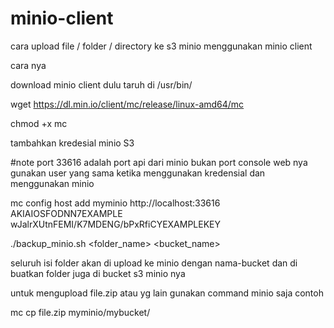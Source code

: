 # minio-client

cara upload file / folder / directory ke s3 minio menggunakan minio client 

cara nya 

download minio client dulu taruh di /usr/bin/

wget https://dl.min.io/client/mc/release/linux-amd64/mc

chmod +x mc

tambahkan kredesial minio S3 

#note port 33616 adalah port api dari minio bukan port console web nya gunakan user yang sama ketika menggunakan kredensial dan menggunakan minio

mc config host add myminio http://localhost:33616 AKIAIOSFODNN7EXAMPLE wJalrXUtnFEMI/K7MDENG/bPxRfiCYEXAMPLEKEY


./backup_minio.sh <folder_name> <bucket_name>

seluruh isi folder akan di upload ke minio dengan nama-bucket dan di buatkan folder juga di bucket s3 minio nya

untuk mengupload file.zip atau yg lain gunakan command minio saja contoh

mc cp file.zip myminio/mybucket/
